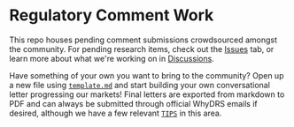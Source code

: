 # Regulatory Comment Work

This repo houses pending comment submissions crowdsourced amongst the community. For pending research items, check out the [Issues](https://github.com/WhyDRS/SEC-Comments/issues) tab, or learn more about what we're working on in [Discussions](https://github.com/WhyDRS/SEC-Comments/discussions).

Have something of your own you want to bring to the community? Open up a new file using [`template.md`](/template.md) and start building your own conversational letter progressing our markets! Final letters are exported from markdown to PDF and can always be submitted through official WhyDRS emails if desired, although we have a few relevant [`TIPS`](tips.md) in this area.
